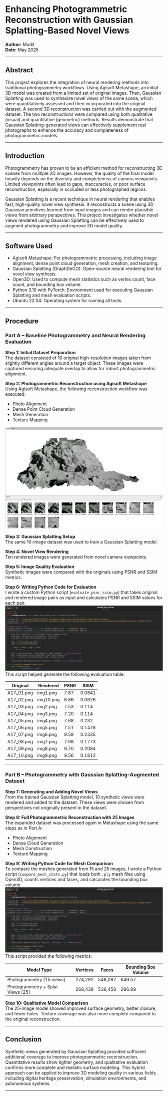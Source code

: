 # Enhancing Photogrammetric Reconstruction with Gaussian Splatting-Based Novel Views

**Author:** Mudit  
**Date:** May 2025

---

## Abstract

This project explores the integration of neural rendering methods into traditional photogrammetry workflows. Using Agisoft Metashape, an initial 3D model was created from a limited set of original images. Then, Gaussian Splatting was used to synthesize novel views of the same scene, which were quantitatively assessed and then incorporated into the original dataset. A second 3D reconstruction was carried out with the augmented dataset. The two reconstructions were compared using both qualitative (visual) and quantitative (geometric) methods. Results demonstrate that Gaussian Splatting-generated views can effectively supplement real photographs to enhance the accuracy and completeness of photogrammetric models.

---

## Introduction

Photogrammetry has proven to be an efficient method for reconstructing 3D scenes from multiple 2D images. However, the quality of the final model heavily depends on the diversity and completeness of camera viewpoints. Limited viewpoints often lead to gaps, inaccuracies, or poor surface reconstruction, especially in occluded or less photographed regions.

Gaussian Splatting is a recent technique in neural rendering that enables fast, high-quality novel view synthesis. It reconstructs a scene using 3D Gaussian primitives learned from input images and can render plausible views from arbitrary perspectives. This project investigates whether novel views rendered using Gaussian Splatting can be effectively used to augment photogrammetry and improve 3D model quality.

---

## Software Used

- Agisoft Metashape: For photogrammetric processing, including image alignment, dense point cloud generation, mesh creation, and texturing.
- Gaussian Splatting (GraphDeCO): Open-source neural rendering tool for novel view synthesis.
- Open3D: Used to compute mesh statistics such as vertex count, face count, and bounding box volume.
- Python 3.10 with PyTorch: Environment used for executing Gaussian Splatting and mesh evaluation scripts.
- Ubuntu 22.04: Operating system for running all tools.

---

## Procedure

### Part A – Baseline Photogrammetry and Neural Rendering Evaluation

**Step 1: Initial Dataset Preparation**  
The dataset consisted of 10 original high-resolution images taken from slightly different angles around a target object. These images were captured ensuring adequate overlap to allow for robust photogrammetric alignment.

**Step 2: Photogrammetric Reconstruction using Agisoft Metashape**  
Using Agisoft Metashape, the following reconstruction workflow was executed:
- Photo Alignment
- Dense Point Cloud Generation
- Mesh Generation
- Texture Mapping

![image](https://github.com/muditkhandelwal16/Assignment4/blob/main/agesoft.png)

**Step 3: Gaussian Splatting Setup**  
The same 10-image dataset was used to train a Gaussian Splatting model.

**Step 4: Novel View Rendering**  
Ten rendered images were generated from novel camera viewpoints.

**Step 5: Image Quality Evaluation**  
Synthetic images were compared with the originals using PSNR and SSIM metrics.

**Step 6: Writing Python Code for Evaluation**  
I wrote a custom Python script (`evaluate_psnr_ssim.py`) that takes original and rendered image pairs as input and calculates PSNR and SSIM values for each pair. 
![image](https://github.com/muditkhandelwal16/Assignment4/blob/main/image.png)
This script helped generate the following evaluation table:

| Original      | Rendered  | PSNR | SSIM   |
|---------------|-----------|------|--------|
| A17_01.png    | img1.png  | 7.67 | 0.0841 |
| A17_02.png    | img10.png | 6.86 | 0.0626 |
| A17_03.png    | img2.png  | 7.53 | 0.114  |
| A17_04.png    | img3.png  | 7.20 | 0.114  |
| A17_05.png    | img4.png  | 7.68 | 0.232  |
| A17_06.png    | img5.png  | 7.51 | 0.1478 |
| A17_07.png    | img6.png  | 9.59 | 0.2335 |
| A17_08.png    | img7.png  | 7.98 | 0.1773 |
| A17_09.png    | img8.png  | 9.70 | 0.2094 |
| A17_10.png    | img9.png  | 9.56 | 0.1812 |

---

### Part B – Photogrammetry with Gaussian Splatting-Augmented Dataset

**Step 7: Generating and Adding Novel Views**  
From the trained Gaussian Splatting model, 10 synthetic views were rendered and added to the dataset. These views were chosen from perspectives not originally present in the dataset.

**Step 8: Full Photogrammetric Reconstruction with 25 Images**  
The expanded dataset was processed again in Metashape using the same steps as in Part A:
- Photo Alignment
- Dense Cloud Generation
- Mesh Construction
- Texture Mapping

**Step 9: Writing Python Code for Mesh Comparison**  
To compare the meshes generated from 15 and 25 images, I wrote a Python script (`compare_mesh_stats.py`) that loads both `.ply` mesh files using Open3D, counts vertices and faces, and calculates the bounding box volume. 
![image](https://github.com/muditkhandelwal16/Assignment4/blob/main/ss.png)
This script provided the following metrics:

| Model Type                         | Vertices | Faces   | Bounding Box Volume |
|-----------------------------------|----------|---------|---------------------|
| Photogrammetry (15 views)         | 274,292  | 548,097 | 649.57              |
| Photogrammetry + Splat Views (25) | 268,438  | 536,450 | 296.89              |

**Step 10: Qualitative Model Comparison**  
The 25-image model showed improved surface geometry, better closure, and fewer holes. Texture coverage was also more complete compared to the original reconstruction.

---

## Conclusion

Synthetic views generated by Gaussian Splatting provided sufficient additional coverage to improve photogrammetric reconstruction. Quantitative results show tighter geometry, and qualitative evaluation confirms more complete and realistic surface modeling. This hybrid approach can be applied to improve 3D modeling quality in various fields including digital heritage preservation, simulation environments, and autonomous systems.

---
